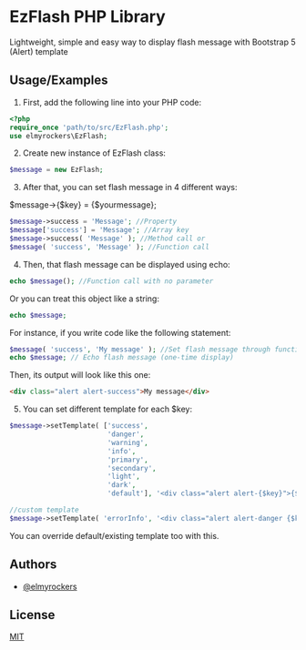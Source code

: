 
# EzFlash PHP Library

Lightweight, simple and easy way to display flash message with Bootstrap 5 (Alert) template




## Usage/Examples
1. First, add the following line into your PHP code:
```php
<?php
require_once 'path/to/src/EzFlash.php';
use elmyrockers\EzFlash;
```
2. Create new instance of EzFlash class:
```php
$message = new EzFlash;
```
3. After that, you can set flash message in 4 different ways:

$message->{$key} = {$yourmessage};
```php
$message->success = 'Message'; //Property
$message['success'] = 'Message'; //Array key
$message->success( 'Message' ); //Method call or
$message( 'success', 'Message' ); //Function call
```
4. Then, that flash message can be displayed using echo:
```php
echo $message(); //Function call with no parameter
```
Or you can treat this object like a string:
```php
echo $message;
```
For instance, if you write code like the following statement:
```php
$message( 'success', 'My message' ); //Set flash message through function call
echo $message; // Echo flash message (one-time display)
```
Then, its output will look like this one:
```html
<div class="alert alert-success">My message</div>
```


5. You can set different template for each $key:
```php
$message->setTemplate( ['success',
                        'danger',
                        'warning',
                        'info',
                        'primary',
                        'secondary',
                        'light',
                        'dark',
                        'default'], '<div class="alert alert-{$key}">{$message}</div>' ); //default

//custom template
$message->setTemplate( 'errorInfo', '<div class="alert alert-danger {$key}">{$message}</div>' );
```
You can override default/existing template too with this.

## Authors

- [@elmyrockers](https://www.github.com/elmyrockers)


## License

[MIT](https://choosealicense.com/licenses/mit/)

